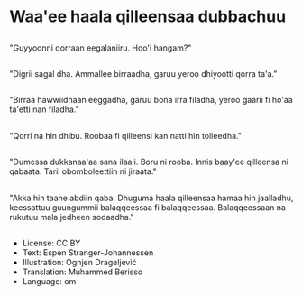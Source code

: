 # Waa'ee haala qilleensaa dubbachuu

##
"Guyyoonni qorraan eegalaniiru. Hoo'i hangam?"

##
"Digrii sagal dha. Ammallee birraadha, garuu yeroo dhiyootti qorra ta'a."

##
"Birraa hawwiidhaan eeggadha, garuu bona irra filadha, yeroo gaarii fi ho'aa ta'etti nan filadha."

##
"Qorri na hin dhibu. Roobaa fi qilleensi kan natti hin tolleedha."

##
"Dumessa dukkanaa'aa sana ilaali. Boru ni rooba. Innis baay'ee qilleensa ni qabaata. Tarii obomboleettiin ni jiraata."

##
"Akka hin taane abdiin qaba. Dhuguma haala qilleensaa hamaa hin jaalladhu, keessattuu guungummii balaqqeessaa fi balaqqeessaa. Balaqqeessaan na rukutuu mala jedheen sodaadha."

##
* License: CC BY
* Text: Espen Stranger-Johannessen
* Illustration: Ognjen Drageljević
* Translation: Muhammed Berisso
* Language: om
